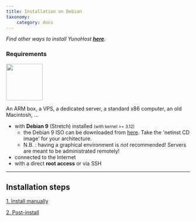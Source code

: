 ```yaml
---
title: Installation on Debian
taxonomy:
    category: docs
---
```


*Find other ways to install YunoHost **[here](/install)**.*

### Requirements

<img width=100 src="/images/debian-logo.png">

An ARM box, a VPS, a dedicated server, a standard x86 computer, an old Macintosh, ...

* with **Debian 9** (Stretch) installed <small>(with kernel >= 3.12)</small>
   * the Debian 9 ISO can be downloaded from [here](https://www.debian.org/releases/stretch/debian-installer/). Take the 'netinst CD image' for your architecture.
   * N.B. : having a graphical environment is *not* recommended! Servers are meant to be administrated remotely!
* connected to the Internet
* with a direct **root access** or via SSH

---

## Installation steps

<a class="btn btn-lg btn-default" href="/install_manually">1. Install manually</a>

<a class="btn btn-lg btn-default" href="/postinstall">2. Post-install</a>
